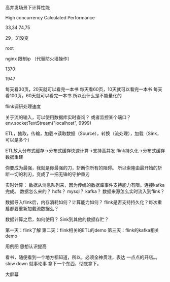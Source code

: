 

高并发场景下计算性能

High concurrency Calculated Performance


33,34  74,75

29，31没变

root

nginx 限制ip （代替防火墙操作）

1370

1947



每天看30页，20天就可以看完一本书
每天看60页，10天就可以看完一本书
每天看100页，60天就可以看完一本书
所以没什么是不能量化的

flink调研处理速度


关于流的输入，可以使用数据库实时查询？
或者监控某个端口？env.socketTextStream("localhost", 9999)

ETL，抽取，传输，加载->读取数据（Source），转换（流处理），加载（Sink，可以是多个）

ETL放入分布式缓存->分布式缓存快速计算->支持高并发
flink持久化->分布式缓存
  数据重建

你要成为最强，我就是你最强的刀，斩断你所有的阻碍。
所以索隆由最开始的斩断一切的利刃，变成了一把无锋的守护重刃


实时计算： 
数据从消息队列来，因为传统的数据库事件支持能力有限。连接kafka完成。
数据怎么来的？ hdfs？ mysql？ kafka？
数据来源怎么实时流入到flink？

数据导入flink后，内存消耗如何？计算能力如何？
flink是否支持持久化？每次重启都要重新加载流数据么？

数据计算之后，如何使用？ Sink到其他的数据存贮？


第一天：flink了解
第二天：flink相关的ETL的demo
第三天：flink的kafka相关demo


用例图 思想认识提高

看书，随便看到一个地方都知道，所以，必须全神贯注，表达
一点点的开店。。
slow down
就事论事
拿下一个东西，彻底拿下。

大屏幕


